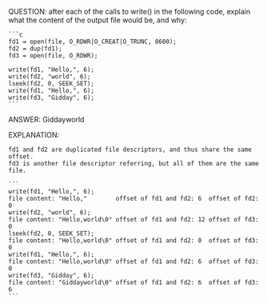 QUESTION: after each of the calls to write() in the following code, explain what
the content of the output file would be, and why:

	```c
	fd1 = open(file, O_RDWR|O_CREAT|O_TRUNC, 0600);
	fd2 = dup(fd1);
	fd3 = open(file, O_RDWR);

	write(fd1, "Hello,", 6);
	write(fd2, "world", 6);
	lseek(fd2, 0, SEEK_SET);
	write(fd1, "Hello,", 6);
	write(fd3, "Gidday", 6);
	```

ANSWER: Giddayworld

EXPLANATION:
	
	fd1 and fd2 are duplicated file descriptors, and thus share the same offset.
	fd3 is another file descriptor referring, but all of them are the same file.

	```
	write(fd1, "Hello,", 6);
	file content: "Hello,"        offset of fd1 and fd2: 6  offset of fd2: 0
	write(fd2, "world", 6);
	file content: "Hello,world\0" offset of fd1 and fd2: 12 offset of fd3: 0
	lseek(fd2, 0, SEEK_SET);
	file content: "Hello,world\0" offset of fd1 and fd2: 0  offset of fd3: 0
	write(fd1, "Hello,", 6);
	file content: "Hello,world\0" offset of fd1 and fd2: 6  offset of fd3: 0
	write(fd3, "Gidday", 6);
	file content: "Giddayworld\0" offset of fd1 and fd2: 6  offset of fd3: 6
	```
